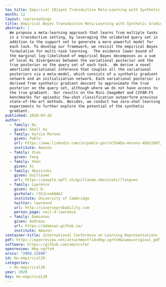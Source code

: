 ```yaml
---
tex_title: Empirical {B}ayes Transductive Meta-Learning with Synthetic Gradients
month: 12
layout: inproceedings
title: Empirical Bayes Transductive Meta-Learning with Synthetic Gradients
abstract: |
  We propose a meta-learning approach that learns from multiple tasks
  in a transductive setting, by leveraging the unlabeled query set in
  addition to the support set to generate a more powerful model for
  each task. To develop our framework, we revisit the empirical Bayes
  formulation for multi-task learning.  The evidence lower bound of
  the marginal log-likelihood of empirical Bayes decomposes as a sum
  of local KL divergences between the variational posterior and the
  true posterior on the query set of each task.  We derive a novel
  amortized variational inference that couples all the variational
  posteriors via a meta-model, which consists of a synthetic gradient
  network and an initialization network. Each variational posterior is
  derived from synthetic gradient descent to approximate the true
  posterior on the query set, although where we do not have access to
  the true gradient.  Our results on the Mini-ImageNet and CIFAR-FS
  benchmarks for episodic few-shot classification outperform previous
  state-of-the-art methods. Besides, we conduct two zero-shot learning
  experiments to further explore the potential of the synthetic
  gradient.
published: 2020-04-26
author:
  - family: Hu
    given: Shell Xu
  - family: Garcia Moreno
    given: Pablo
    url: https://www.linkedin.com/in/pablo-garc%C3%ADa-moreno-4b812087/?originalSubdomain=uk
    institute: Amazon
  - family: Xiao
    given: Yang
  - family: Shen
    given: Xi
  - family: Obozinski
    given: Guillaume
    url: https://people.epfl.ch/guillaume.obozinski/?lang=en
  - family: Lawrence
    given: Neil D.
    gscholar: r3SJcvoAAAAJ
    institute: University of Cambridge
    twitter: lawrennd
    url: http://inverseprobability.com
    person_page: neil-d-lawrence
  - family: Damianou
    given: Andreas
    url: https://adamian.github.io/
    institute: Amazon
container-title: International Conference on Learning Representations
pdf: https://openreview.net/attachment?id=Hkg-xgrYvH&name=original_pdf
software: https://github.com/amzn/xfer
openreview: Hkg-xgrYvH
arxiv: "2004.12696"
id: Hu-empirical20
categories:
  - Hu-empirical20
year: 2020
key: Hu-empirical20
---
```

